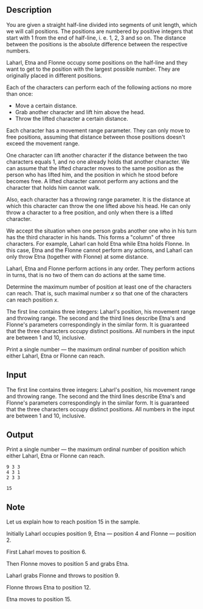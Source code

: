 ## Description

<div><p>You are given a straight half-line divided into segments of unit length, which we will call positions. The positions are numbered by positive integers that start with <span class="tex-span">1</span> from the end of half-line, i. e. <span class="tex-span">1</span>, <span class="tex-span">2</span>, <span class="tex-span">3</span> and so on. The distance between the positions is the absolute difference between the respective numbers. </p><p>Laharl, Etna and Flonne occupy some positions on the half-line and they want to get to the position with the largest possible number. They are originally placed in different positions. </p><p>Each of the characters can perform each of the following actions <span class="tex-font-style-bf">no more than once</span>: </p><ul> <li> Move a certain distance. </li><li> Grab another character and lift him above the head. </li><li> Throw the lifted character a certain distance. </li></ul> <p>Each character has a <span class="tex-font-style-it">movement range</span> parameter. They can only move to free positions, assuming that distance between those positions doesn't exceed the movement range. </p><p>One character can lift another character if the distance between the two characters equals <span class="tex-span">1</span>, and no one already holds that another character. We can assume that the lifted character moves to the same position as the person who has lifted him, and the position in which he stood before becomes free. A lifted character cannot perform any actions and the character that holds him cannot walk. </p><p>Also, each character has a <span class="tex-font-style-it">throwing range</span> parameter. It is the distance at which this character can throw the one lifted above his head. He can only throw a character to a free position, and only when there is a lifted character. </p><p>We accept the situation when one person grabs another one who in his turn has the third character in his hands. This forms a "column" of three characters. For example, Laharl can hold Etna while Etna holds Flonne. In this case, Etna and the Flonne cannot perform any actions, and Laharl can only throw Etna (together with Flonne) at some distance. </p><p>Laharl, Etna and Flonne perform actions in any order. They perform actions in turns, that is no two of them can do actions at the same time.</p><p>Determine the maximum number of position at least one of the characters can reach. That is, such maximal number <span class="tex-span"><i>x</i></span> so that one of the characters can reach position <span class="tex-span"><i>x</i></span>.</p></div><div class="input-specification"><p>The first line contains three integers: Laharl's position, his movement range and throwing range. The second and the third lines describe Etna's and Flonne's parameters correspondingly in the similar form. It is guaranteed that the three characters occupy distinct positions. All numbers in the input are between <span class="tex-span">1</span> and <span class="tex-span">10</span>, inclusive.</p></div><div class="output-specification"><p>Print a single number — the maximum ordinal number of position which either Laharl, Etna or Flonne can reach.</p></div>

## Input

<p>The first line contains three integers: Laharl's position, his movement range and throwing range. The second and the third lines describe Etna's and Flonne's parameters correspondingly in the similar form. It is guaranteed that the three characters occupy distinct positions. All numbers in the input are between <span class="tex-span">1</span> and <span class="tex-span">10</span>, inclusive.</p>

## Output

<p>Print a single number — the maximum ordinal number of position which either Laharl, Etna or Flonne can reach.</p>





```input1
9 3 3
4 3 1
2 3 3

```




```output1
15
```



## Note

<p>Let us explain how to reach position <span class="tex-span">15</span> in the sample.</p><p>Initially Laharl occupies position <span class="tex-span">9</span>, Etna — position <span class="tex-span">4</span> and Flonne — position <span class="tex-span">2</span>.</p><p>First Laharl moves to position <span class="tex-span">6</span>.</p><p>Then Flonne moves to position <span class="tex-span">5</span> and grabs Etna.</p><p>Laharl grabs Flonne and throws to position <span class="tex-span">9</span>.</p><p>Flonne throws Etna to position <span class="tex-span">12</span>.</p><p>Etna moves to position <span class="tex-span">15</span>.</p>
